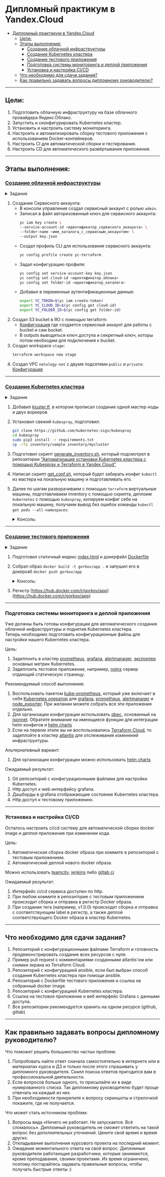 # Дипломный практикум в Yandex.Cloud
- [Дипломный практикум в Yandex.Cloud](#дипломный-практикум-в-yandexcloud)
  - [Цели:](#цели)
  - [Этапы выполнения:](#этапы-выполнения)
    - [Создание облачной инфраструктуры](#создание-облачной-инфраструктуры)
    - [Создание Kubernetes кластера](#создание-kubernetes-кластера)
    - [Создание тестового приложения](#создание-тестового-приложения)
    - [Подготовка cистемы мониторинга и деплой приложения](#подготовка-cистемы-мониторинга-и-деплой-приложения)
    - [Установка и настройка CI/CD](#установка-и-настройка-cicd)
  - [Что необходимо для сдачи задания?](#что-необходимо-для-сдачи-задания)
  - [Как правильно задавать вопросы дипломному руководителю?](#как-правильно-задавать-вопросы-дипломному-руководителю)

---
## Цели:

1. Подготовить облачную инфраструктуру на базе облачного провайдера Яндекс.Облако.
2. Запустить и сконфигурировать Kubernetes кластер.
3. Установить и настроить систему мониторинга.
4. Настроить и автоматизировать сборку тестового приложения с использованием Docker-контейнеров.
5. Настроить CI для автоматической сборки и тестирования.
6. Настроить CD для автоматического развёртывания приложения.

---
## Этапы выполнения:


### [Создание облачной инфраструктуры](https://github.com/DarkGarik/diplom/tree/0.1.0)

<details>
  <summary>Задание</summary>  

Для начала необходимо подготовить облачную инфраструктуру в ЯО при помощи [Terraform](https://www.terraform.io/).

Особенности выполнения:

- Бюджет купона ограничен, что следует иметь в виду при проектировании инфраструктуры и использовании ресурсов;
- Следует использовать последнюю стабильную версию [Terraform](https://www.terraform.io/).

Предварительная подготовка к установке и запуску Kubernetes кластера.

1. Создайте сервисный аккаунт, который будет в дальнейшем использоваться Terraform для работы с инфраструктурой с необходимыми и достаточными правами. Не стоит использовать права суперпользователя
2. Подготовьте [backend](https://www.terraform.io/docs/language/settings/backends/index.html) для Terraform:  
   а. Рекомендуемый вариант: [Terraform Cloud](https://app.terraform.io/)  
   б. Альтернативный вариант: S3 bucket в созданном ЯО аккаунте
3. Настройте [workspaces](https://www.terraform.io/docs/language/state/workspaces.html)  
   а. Рекомендуемый вариант: создайте два workspace: *stage* и *prod*. В случае выбора этого варианта все последующие шаги должны учитывать факт существования нескольких workspace.  
   б. Альтернативный вариант: используйте один workspace, назвав его *stage*. Пожалуйста, не используйте workspace, создаваемый Terraform-ом по-умолчанию (*default*).
4. Создайте VPC с подсетями в разных зонах доступности.
5. Убедитесь, что теперь вы можете выполнить команды `terraform destroy` и `terraform apply` без дополнительных ручных действий.
6. В случае использования [Terraform Cloud](https://app.terraform.io/) в качестве [backend](https://www.terraform.io/docs/language/settings/backends/index.html) убедитесь, что применение изменений успешно проходит, используя web-интерфейс Terraform cloud.

Ожидаемые результаты:

1. Terraform сконфигурирован и создание инфраструктуры посредством Terraform возможно без дополнительных ручных действий.
2. Полученная конфигурация инфраструктуры является предварительной, поэтому в ходе дальнейшего выполнения задания возможны изменения.  
---

</details>

1. Создание Сервисного аккаунта:  
   - В консоли управления создал сервисный аккаунт с ролью `admin`.  
   - Записал в файл авторизованный ключ для сервисного аккаунта:  
      ``` bash
      yc iam key create \
      --service-account-id <идентификатор_сервисного_аккаунта> \
      --folder-name <имя_каталога_с_сервисным_аккаунтом> \
      --output key.json
      ```
   - Создал профиль CLI для использования сервисного аккаунта:
      ``` bash
      yc config profile create yc-terraform
      ```
   - Задал конфигурацию профиля:
      ``` bash
      yc config set service-account-key key.json
      yc config set cloud-id <идентификатор_облака>
      yc config set folder-id <идентификатор_каталога>  
      ``` 
   -  Добавил в переменные аутентификационные данные:
      ``` bash
      export YC_TOKEN=$(yc iam create-token)
      export YC_CLOUD_ID=$(yc config get cloud-id)
      export YC_FOLDER_ID=$(yc config get folder-id)
      ```
2. Создал S3 bucket в ЯО с помощью terraform:  
   - [Конфигурация](bucket/) где создается сервисный аккаунт для работы с bucket и сам bucket.
   - В outputs выводиться ключ доступа и секретный ключ, которы потом необходим для подключения к bucket.  
3. Создал workspace `stage`:
   ``` bash
   terraform workspace new stage
   ```
4. Создал VPC `netology-net` с двумя подсетями `public` и `private`:  
   [Конфигурация](terraform/)

---
### [Создание Kubernetes кластера](https://github.com/DarkGarik/diplom/tree/0.2.0)

<details>
  <summary>Задание</summary> 

На этом этапе необходимо создать [Kubernetes](https://kubernetes.io/ru/docs/concepts/overview/what-is-kubernetes/) кластер на базе предварительно созданной инфраструктуры.   Требуется обеспечить доступ к ресурсам из Интернета.

Это можно сделать двумя способами:

1. Рекомендуемый вариант: самостоятельная установка Kubernetes кластера.  
   а. При помощи Terraform подготовить как минимум 3 виртуальных машины Compute Cloud для создания Kubernetes-кластера. Тип виртуальной машины следует выбрать самостоятельно с учётом требовании к производительности и стоимости. Если в дальнейшем поймете, что необходимо сменить тип инстанса, используйте Terraform для внесения изменений.  
   б. Подготовить [ansible](https://www.ansible.com/) конфигурации, можно воспользоваться, например [Kubespray](https://kubernetes.io/docs/setup/production-environment/tools/kubespray/)  
   в. Задеплоить Kubernetes на подготовленные ранее инстансы, в случае нехватки каких-либо ресурсов вы всегда можете создать их при помощи Terraform.
2. Альтернативный вариант: воспользуйтесь сервисом [Yandex Managed Service for Kubernetes](https://cloud.yandex.ru/services/managed-kubernetes)  
  а. С помощью terraform resource для [kubernetes](https://registry.terraform.io/providers/yandex-cloud/yandex/latest/docs/resources/kubernetes_cluster) создать региональный мастер kubernetes с размещением нод в разных 3 подсетях      
  б. С помощью terraform resource для [kubernetes node group](https://registry.terraform.io/providers/yandex-cloud/yandex/latest/docs/resources/kubernetes_node_group)
  
Ожидаемый результат:

1. Работоспособный Kubernetes кластер.
2. В файле `~/.kube/config` находятся данные для доступа к кластеру.
3. Команда `kubectl get pods --all-namespaces` отрабатывает без ошибок.

---

</details>

1. Добавил [kluster.tf](terraform/kluster.tf), в котором прописал создание одной мастер ноды и двух воркеров
2. Установил свежий `kubespray`, подготовил:
   ```bash
   git clone https://github.com/kubernetes-sigs/kubespray
   cd kubespray
   sudo pip3 install -r requirements.txt
   cp -rfp inventory/sample inventory/mycluster
   ```
3. Подготовил скрипт [generate_inventory.sh](terraform/generate_inventory.sh), который подсмотрел в репозитории ["Автоматизация установки Kubernetes кластера с помощью Kubespray и Terraform в Yandex Cloud"](https://github.com/patsevanton/kubespray_terraform_yandex_cloud)
4. Написал скрипт [get_conf.sh](terraform/get_conf.sh), который будет забирать конфиг `kubectl` из мастера на локальную машину и подготавливать его.
5. Далее по шагам разворачиваем с помощью `terraform` виртуальные машины, подготавливаем inventory с помощью скрипта, деплоим `kubernetes` с помощью `kubespray`, копируем конфиг себе на локальную машину, получаем вывод без ошибок команды `kubectl get pods --all-namespaces`:
   <details>
   <summary>Консоль:</summary> 

   ```bash
   gorkov@gorkov-big-home:~/homework/diplom$ cd terraform/
   gorkov@gorkov-big-home:~/homework/diplom/terraform$ export YC_TOKEN=$(yc iam create-token)
   gorkov@gorkov-big-home:~/homework/diplom/terraform$ terraform plan
   ...
   gorkov@gorkov-big-home:~/homework/diplom/terraform$ terraform apply
   ...
   gorkov@gorkov-big-home:~/homework/diplom/terraform$ bash generate_inventory.sh > ../kubespray/inventory/mycluster/inventory.ini 
   gorkov@gorkov-big-home:~/homework/diplom/terraform$ cd ../kubespray/
   gorkov@gorkov-big-home:~/homework/diplom/kubespray$ ansible-playbook -i inventory/mycluster/inventory.ini --become cluster.yml
   ...
   gorkov@gorkov-big-home:~/homework/diplom/kubespray$ cd ../terraform/
   gorkov@gorkov-big-home:~/homework/diplom/terraform$ bash get_conf.sh
   gorkov@gorkov-big-home:~/homework/diplom/terraform$ kubectl get pods --all-namespaces
   NAMESPACE     NAME                                       READY   STATUS    RESTARTS       AGE
   kube-system   calico-kube-controllers-7967fb4566-6jsks   1/1     Running   0              110m
   kube-system   calico-node-7qkgl                          1/1     Running   0              111m
   kube-system   calico-node-d2vsv                          1/1     Running   0              111m
   kube-system   calico-node-wk5bm                          1/1     Running   1 (111m ago)   111m
   kube-system   coredns-68868dc95b-zvmlr                   1/1     Running   0              110m
   kube-system   coredns-68868dc95b-zwznz                   1/1     Running   0              110m
   kube-system   dns-autoscaler-7ccd65764f-x4nrl            1/1     Running   0              110m
   kube-system   kube-apiserver-master-1                    1/1     Running   1              114m
   kube-system   kube-controller-manager-master-1           1/1     Running   1              114m
   kube-system   kube-proxy-8fbtb                           1/1     Running   0              112m
   kube-system   kube-proxy-qxqck                           1/1     Running   0              112m
   kube-system   kube-proxy-tb9fp                           1/1     Running   0              112m
   kube-system   kube-scheduler-master-1                    1/1     Running   1              114m
   kube-system   nginx-proxy-worker-1                       1/1     Running   0              111m
   kube-system   nginx-proxy-worker-2                       1/1     Running   0              111m
   kube-system   nodelocaldns-cnxph                         1/1     Running   0              110m
   kube-system   nodelocaldns-qbqvw                         1/1     Running   0              110m
   kube-system   nodelocaldns-xr88f                         1/1     Running   0              110m
   ```
   </details>

---
### [Создание тестового приложения](https://github.com/DarkGarik/diplom/tree/0.3.0)

<details>
  <summary>Задание</summary> 

Для перехода к следующему этапу необходимо подготовить тестовое приложение, эмулирующее основное приложение разрабатываемое вашей компанией.

Способ подготовки:

1. Рекомендуемый вариант:  
   а. Создайте отдельный git репозиторий с простым nginx конфигом, который будет отдавать статические данные.  
   б. Подготовьте Dockerfile для создания образа приложения.  
2. Альтернативный вариант:  
   а. Используйте любой другой код, главное, чтобы был самостоятельно создан Dockerfile.

Ожидаемый результат:

1. Git репозиторий с тестовым приложением и Dockerfile.
2. Регистр с собранным docker image. В качестве регистра может быть DockerHub или [Yandex Container Registry](https://cloud.yandex.ru/services/container-registry), созданный также с помощью terraform.

---

</details>

1. Подготовил статичный индекс [index.html](app/index.html) и докерфайл [Dockerfile](app/Dockerfile)
2. Собрал образ `docker build -t gorkov/app .` и запушил его в докерхаб `docker push gorkov/app` 
   <details>
   <summary>Консоль:</summary> 

   ```bash
   gorkov@gorkov-big-home:~/homework/diplom/app$ docker build -t gorkov/app .
   [+] Building 3.7s (8/8) FINISHED                                                                                                                                                                                                                      
   => [internal] load build definition from Dockerfile                                                                                                                                                                                             0.1s
   => => transferring dockerfile: 31B                                                                                                                                                                                                              0.1s
   => [internal] load .dockerignore                                                                                                                                                                                                                0.1s
   => => transferring context: 2B                                                                                                                                                                                                                  0.0s
   => [internal] load metadata for docker.io/library/nginx:latest                                                                                                                                                                                  3.2s
   => [auth] library/nginx:pull token for registry-1.docker.io                                                                                                                                                                                     0.0s
   => CACHED [1/2] FROM docker.io/library/nginx@sha256:6650513efd1d27c1f8a5351cbd33edf85cc7e0d9d0fcb4ffb23d8fa89b601ba8                                                                                                                            0.0s
   => [internal] load build context                                                                                                                                                                                                                0.1s
   => => transferring context: 383B                                                                                                                                                                                                                0.1s
   => [2/2] COPY index.html /usr/share/nginx/html/                                                                                                                                                                                                 0.1s
   => exporting to image                                                                                                                                                                                                                           0.1s
   => => exporting layers                                                                                                                                                                                                                          0.0s
   => => writing image sha256:22010009993c17a4067bb63a71102e1dbaf2b59710e0fa062d4f70fe610c75df                                                                                                                                                     0.0s
   => => naming to docker.io/gorkov/app                                                                                                                                                                                                            0.0s

   Use 'docker scan' to run Snyk tests against images to find vulnerabilities and learn how to fix them
   gorkov@gorkov-big-home:~/homework/diplom/app$ docker login -u gorkov
   Password: 
   Login Succeeded

   Logging in with your password grants your terminal complete access to your account. 
   For better security, log in with a limited-privilege personal access token. Learn more at https://docs.docker.com/go/access-tokens/
   gorkov@gorkov-big-home:~/homework/diplom/app$ docker push gorkov/app
   Using default tag: latest
   The push refers to repository [docker.io/gorkov/app]
   9b15d0187406: Pushed 
   3ea1bc01cbfe: Layer already exists 
   a76121a5b9fd: Layer already exists 
   2df186f5be5c: Layer already exists 
   21a95e83c568: Layer already exists 
   81e05d8cedf6: Layer already exists 
   4695cdfb426a: Layer already exists 
   latest: digest: sha256:8f1be0d1cd98ab1d9a7aa555defbd15196291a6c7e394a1de40ddf6befcbe729 size: 1777

   ```
   </details>

3. Регистр [https://hub.docker.com/r/gorkov/app](https://hub.docker.com/r/gorkov/app)



---
### Подготовка cистемы мониторинга и деплой приложения

Уже должны быть готовы конфигурации для автоматического создания облачной инфраструктуры и поднятия Kubernetes кластера.  
Теперь необходимо подготовить конфигурационные файлы для настройки нашего Kubernetes кластера.

Цель:
1. Задеплоить в кластер [prometheus](https://prometheus.io/), [grafana](https://grafana.com/), [alertmanager](https://github.com/prometheus/alertmanager), [экспортер](https://github.com/prometheus/node_exporter) основных метрик Kubernetes.
2. Задеплоить тестовое приложение, например, [nginx](https://www.nginx.com/) сервер отдающий статическую страницу.

Рекомендуемый способ выполнения:
1. Воспользовать пакетом [kube-prometheus](https://github.com/prometheus-operator/kube-prometheus), который уже включает в себя [Kubernetes оператор](https://operatorhub.io/) для [grafana](https://grafana.com/), [prometheus](https://prometheus.io/), [alertmanager](https://github.com/prometheus/alertmanager) и [node_exporter](https://github.com/prometheus/node_exporter). При желании можете собрать все эти приложения отдельно.
2. Для организации конфигурации использовать [qbec](https://qbec.io/), основанный на [jsonnet](https://jsonnet.org/). Обратите внимание на имеющиеся функции для интеграции helm конфигов и [helm charts](https://helm.sh/)
3. Если на первом этапе вы не воспользовались [Terraform Cloud](https://app.terraform.io/), то задеплойте в кластер [atlantis](https://www.runatlantis.io/) для отслеживания изменений инфраструктуры.

Альтернативный вариант:
1. Для организации конфигурации можно использовать [helm charts](https://helm.sh/)

Ожидаемый результат:
1. Git репозиторий с конфигурационными файлами для настройки Kubernetes.
2. Http доступ к web интерфейсу grafana.
3. Дашборды в grafana отображающие состояние Kubernetes кластера.
4. Http доступ к тестовому приложению.

---
### Установка и настройка CI/CD

Осталось настроить ci/cd систему для автоматической сборки docker image и деплоя приложения при изменении кода.

Цель:

1. Автоматическая сборка docker образа при коммите в репозиторий с тестовым приложением.
2. Автоматический деплой нового docker образа.

Можно использовать [teamcity](https://www.jetbrains.com/ru-ru/teamcity/), [jenkins](https://www.jenkins.io/) либо [gitlab ci](https://about.gitlab.com/stages-devops-lifecycle/continuous-integration/)

Ожидаемый результат:

1. Интерфейс ci/cd сервиса доступен по http.
2. При любом коммите в репозиторие с тестовым приложением происходит сборка и отправка в регистр Docker образа.
3. При создании тега (например, v1.0.0) происходит сборка и отправка с соответствующим label в регистр, а также деплой соответствующего Docker образа в кластер Kubernetes.

---
## Что необходимо для сдачи задания?

1. Репозиторий с конфигурационными файлами Terraform и готовность продемонстрировать создание всех ресурсов с нуля.
2. Пример pull request с комментариями созданными atlantis'ом или снимки экрана из Terraform Cloud.
3. Репозиторий с конфигурацией ansible, если был выбран способ создания Kubernetes кластера при помощи ansible.
4. Репозиторий с Dockerfile тестового приложения и ссылка на собранный docker image.
5. Репозиторий с конфигурацией Kubernetes кластера.
6. Ссылка на тестовое приложение и веб интерфейс Grafana с данными доступа.
7. Все репозитории рекомендуется хранить на одном ресурсе (github, gitlab)

---
## Как правильно задавать вопросы дипломному руководителю?

Что поможет решить большинство частых проблем:

1. Попробовать найти ответ сначала самостоятельно в интернете или в 
  материалах курса и ДЗ и только после этого спрашивать у дипломного 
  руководителя. Скилл поиска ответов пригодится вам в профессиональной 
  деятельности.
2. Если вопросов больше одного, то присылайте их в виде нумерованного 
  списка. Так дипломному руководителю будет проще отвечать на каждый из 
  них.
3. При необходимости прикрепите к вопросу скриншоты и стрелочкой 
  покажите, где не получается.

Что может стать источником проблем:

1. Вопросы вида «Ничего не работает. Не запускается. Всё сломалось». 
  Дипломный руководитель не сможет ответить на такой вопрос без 
  дополнительных уточнений. Цените своё время и время других.
2. Откладывание выполнения курсового проекта на последний момент.
3. Ожидание моментального ответа на свой вопрос. Дипломные руководители работающие разработчики, которые занимаются, кроме преподавания, 
  своими проектами. Их время ограничено, поэтому постарайтесь задавать правильные вопросы, чтобы получать быстрые ответы :)